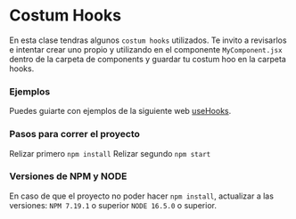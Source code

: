# Costum Hooks

En esta clase tendras algunos `costum hooks` utilizados. Te invito a revisarlos e intentar crear
uno propio y utilizando en el componente `MyComponent.jsx` dentro de la carpeta de components y guardar tu costum hoo en la carpeta hooks.

### Ejemplos
Puedes guiarte con ejemplos de la siguiente web [useHooks](https://usehooks.com/).

### Pasos para correr el proyecto

Relizar primero `npm install`
Relizar segundo `npm start`

### Versiones de NPM y NODE
En caso de que el proyecto no poder hacer `npm install`, actualizar a las versiones:
`NPM 7.19.1` o superior
`NODE 16.5.0` o superior.